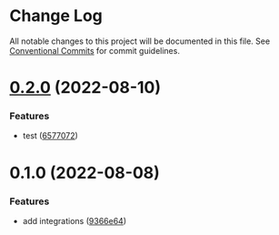 # Change Log

All notable changes to this project will be documented in this file.
See [Conventional Commits](https://conventionalcommits.org) for commit guidelines.

# [0.2.0](https://github.com/KYVENetwork/node/compare/@kyve/injective@0.1.0...@kyve/injective@0.2.0) (2022-08-10)


### Features

* test ([6577072](https://github.com/KYVENetwork/node/commit/65770726c6d70887b53cccf520d6dd6710a13da1))





# 0.1.0 (2022-08-08)


### Features

* add integrations ([9366e64](https://github.com/KYVENetwork/node/commit/9366e64bcfa54373d95cd4d879ecf4c82a136564))
